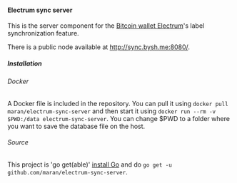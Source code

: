 #### Electrum sync server
This is the server component for the [Bitcoin wallet Electrum](electrum.org)'s label synchronization feature.

There is a public node available at http://sync.bysh.me:8080/.


##### Installation

###### Docker
A Docker file is included in the repository. You can pull it using `docker pull maran/electrum-sync-server` and then start it using `docker run --rm -v $PWD:/data electrum-sync-server`. You can change $PWD to a folder where you want to save the database file on the host.

###### Source
This project is 'go get(able)' [install Go](http://golang.org/doc/install) and do `go get -u github.com/maran/electrum-sync-server`.

